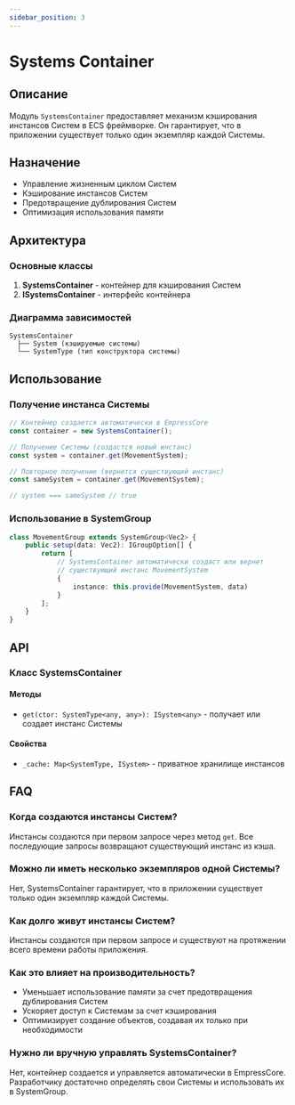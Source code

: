 ```yaml
---
sidebar_position: 3
---
```


# Systems Container

## Описание
Модуль `SystemsContainer` предоставляет механизм кэширования инстансов Систем в ECS фреймворке. Он гарантирует, что в приложении существует только один экземпляр каждой Системы.

## Назначение
- Управление жизненным циклом Систем
- Кэширование инстансов Систем
- Предотвращение дублирования Систем
- Оптимизация использования памяти

## Архитектура

### Основные классы
1. **SystemsContainer** - контейнер для кэширования Систем
2. **ISystemsContainer** - интерфейс контейнера

### Диаграмма зависимостей
```
SystemsContainer
  ├── System (кэшируемые системы)
  └── SystemType (тип конструктора системы)
```

## Использование

### Получение инстанса Системы
```typescript
// Контейнер создается автоматически в EmpressCore
const container = new SystemsContainer();

// Получение Системы (создастся новый инстанс)
const system = container.get(MovementSystem);

// Повторное получение (вернется существующий инстанс)
const sameSystem = container.get(MovementSystem);

// system === sameSystem // true
```

### Использование в SystemGroup
```typescript
class MovementGroup extends SystemGroup<Vec2> {
    public setup(data: Vec2): IGroupOption[] {
        return [
            // SystemsContainer автоматически создаст или вернет
            // существующий инстанс MovementSystem
            {
                instance: this.provide(MovementSystem, data)
            }
        ];
    }
}
```

## API

### Класс SystemsContainer

#### Методы
- `get(ctor: SystemType<any, any>): ISystem<any>` - получает или создает инстанс Системы

#### Свойства
- `_cache: Map<SystemType, ISystem>` - приватное хранилище инстансов

## FAQ

### Когда создаются инстансы Систем?
Инстансы создаются при первом запросе через метод `get`. Все последующие запросы возвращают существующий инстанс из кэша.

### Можно ли иметь несколько экземпляров одной Системы?
Нет, SystemsContainer гарантирует, что в приложении существует только один экземпляр каждой Системы.

### Как долго живут инстансы Систем?
Инстансы создаются при первом запросе и существуют на протяжении всего времени работы приложения.

### Как это влияет на производительность?
- Уменьшает использование памяти за счет предотвращения дублирования Систем
- Ускоряет доступ к Системам за счет кэширования
- Оптимизирует создание объектов, создавая их только при необходимости

### Нужно ли вручную управлять SystemsContainer?
Нет, контейнер создается и управляется автоматически в EmpressCore. Разработчику достаточно определять свои Системы и использовать их в SystemGroup.

